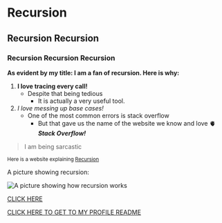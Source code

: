 # Recursion <!--Head title of an md file-->
## Recursion Recursion <!--Second title-->
### Recursion Recursion Recursion <!--Third title, also this is how to add comments-->

**As evident by my title: I am a fan of recursion. Here is why:**
1. **I love tracing every call!** <!--Bold-->
   - Despite that being tedious
     - It is actually a very useful tool.
3. *I love messing up base cases!* <!--Italic-->
   - One of the most common errors is stack overflow
      - But that gave us the name of the website we know and love 🫀 ***Stack Overflow!*** <!--Both-->

>I am being sarcastic <!--Adding Quotes-->

<sub>Here is a website explaining [Recursion](https://www.geeksforgeeks.org/introduction-to-recursion-data-structure-and-algorithm-tutorials/)</sub>

A picture showing recursion:

![A picture showing how recursion works](https://cdn-media-1.freecodecamp.org/images/1*Rt-CKWzyXM1VP-mwD8XuuA.png)

[CLICK HERE](https://www.youtube.com/watch?v=oHg5SJYRHA0)

[CLICK HERE TO GET TO MY PROFILE README](https://github.com/alqada119/alqada119)
